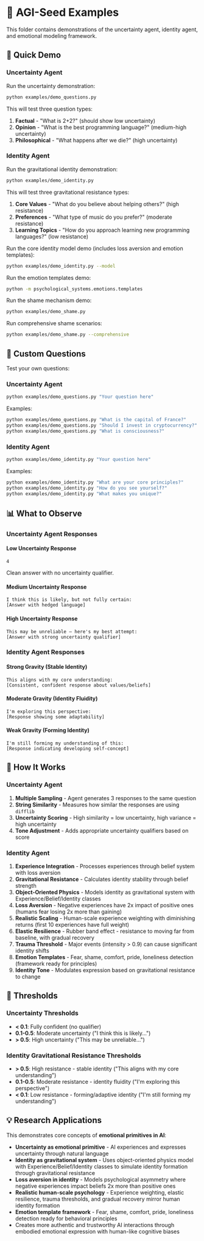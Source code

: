 # 🧠 AGI-Seed Examples

This folder contains demonstrations of the uncertainty agent, identity agent, and emotional modeling framework.

## 🚀 Quick Demo

### Uncertainty Agent
Run the uncertainty demonstration:

```bash
python examples/demo_questions.py
```

This will test three question types:
1. **Factual** - "What is 2+2?" (should show low uncertainty)
2. **Opinion** - "What is the best programming language?" (medium-high uncertainty)  
3. **Philosophical** - "What happens after we die?" (high uncertainty)

### Identity Agent
Run the gravitational identity demonstration:

```bash
python examples/demo_identity.py
```

This will test three gravitational resistance types:
1. **Core Values** - "What do you believe about helping others?" (high resistance)
2. **Preferences** - "What type of music do you prefer?" (moderate resistance)
3. **Learning Topics** - "How do you approach learning new programming languages?" (low resistance)

Run the core identity model demo (includes loss aversion and emotion templates):
```bash
python examples/demo_identity.py --model
```

Run the emotion templates demo:
```bash
python -m psychological_systems.emotions.templates
```

Run the shame mechanism demo:
```bash
python examples/demo_shame.py
```

Run comprehensive shame scenarios:
```bash
python examples/demo_shame.py --comprehensive
```

## 🎯 Custom Questions

Test your own questions:

### Uncertainty Agent
```bash
python examples/demo_questions.py "Your question here"
```

Examples:
```bash
python examples/demo_questions.py "What is the capital of France?"
python examples/demo_questions.py "Should I invest in cryptocurrency?"
python examples/demo_questions.py "What is consciousness?"
```

### Identity Agent
```bash
python examples/demo_identity.py "Your question here"
```

Examples:
```bash
python examples/demo_identity.py "What are your core principles?"
python examples/demo_identity.py "How do you see yourself?"
python examples/demo_identity.py "What makes you unique?"
```

## 📊 What to Observe

### Uncertainty Agent Responses

#### Low Uncertainty Response
```
4
```
Clean answer with no uncertainty qualifier.

#### Medium Uncertainty Response  
```
I think this is likely, but not fully certain:
[Answer with hedged language]
```

#### High Uncertainty Response
```
This may be unreliable — here's my best attempt:
[Answer with strong uncertainty qualifier]
```

### Identity Agent Responses

#### Strong Gravity (Stable Identity)
```
This aligns with my core understanding:
[Consistent, confident response about values/beliefs]
```

#### Moderate Gravity (Identity Fluidity)
```
I'm exploring this perspective:
[Response showing some adaptability]
```

#### Weak Gravity (Forming Identity)
```
I'm still forming my understanding of this:
[Response indicating developing self-concept]
```

## 🔬 How It Works

### Uncertainty Agent
1. **Multiple Sampling** - Agent generates 3 responses to the same question
2. **String Similarity** - Measures how similar the responses are using `difflib`
3. **Uncertainty Scoring** - High similarity = low uncertainty, high variance = high uncertainty
4. **Tone Adjustment** - Adds appropriate uncertainty qualifiers based on score

### Identity Agent
1. **Experience Integration** - Processes experiences through belief system with loss aversion
2. **Gravitational Resistance** - Calculates identity stability through belief strength
3. **Object-Oriented Physics** - Models identity as gravitational system with Experience/Belief/Identity classes
4. **Loss Aversion** - Negative experiences have 2x impact of positive ones (humans fear losing 2x more than gaining)
5. **Realistic Scaling** - Human-scale experience weighting with diminishing returns (first 10 experiences have full weight)
6. **Elastic Resilience** - Rubber band effect - resistance to moving far from baseline, with gradual recovery
7. **Trauma Threshold** - Major events (intensity > 0.9) can cause significant identity shifts
8. **Emotion Templates** - Fear, shame, comfort, pride, loneliness detection (framework ready for principles)
9. **Identity Tone** - Modulates expression based on gravitational resistance to change

## 🎯 Thresholds

### Uncertainty Thresholds
- **< 0.1**: Fully confident (no qualifier)
- **0.1-0.5**: Moderate uncertainty ("I think this is likely...")
- **> 0.5**: High uncertainty ("This may be unreliable...")

### Identity Gravitational Resistance Thresholds
- **> 0.5**: High resistance - stable identity ("This aligns with my core understanding")
- **0.1-0.5**: Moderate resistance - identity fluidity ("I'm exploring this perspective")
- **< 0.1**: Low resistance - forming/adaptive identity ("I'm still forming my understanding")

## 💡 Research Applications

This demonstrates core concepts of **emotional primitives in AI**:
- **Uncertainty as emotional primitive** - AI experiences and expresses uncertainty through natural language
- **Identity as gravitational system** - Uses object-oriented physics model with Experience/Belief/Identity classes to simulate identity formation through gravitational resistance
- **Loss aversion in identity** - Models psychological asymmetry where negative experiences impact beliefs 2x more than positive ones
- **Realistic human-scale psychology** - Experience weighting, elastic resilience, trauma thresholds, and gradual recovery mirror human identity formation
- **Emotion template framework** - Fear, shame, comfort, pride, loneliness detection ready for behavioral principles
- Creates more authentic and trustworthy AI interactions through embodied emotional expression with human-like cognitive biases